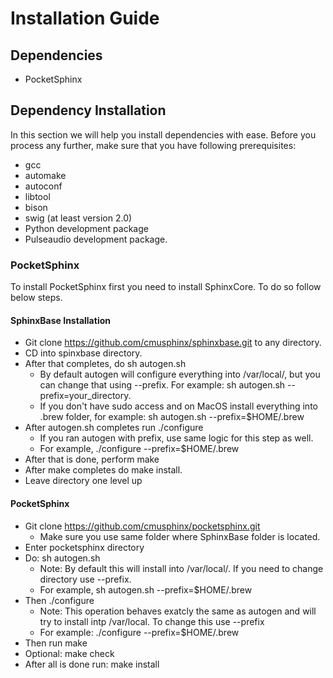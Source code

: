 # Installation Guide
## Dependencies
* PocketSphinx

## Dependency Installation
In this section we will help you install dependencies with ease. Before you process any further, make sure that you have following prerequisites:
- gcc
- automake
- autoconf
- libtool
- bison
- swig (at least version 2.0)
- Python development package
- Pulseaudio development package.

### PocketSphinx
To install PocketSphinx first you need to install SphinxCore. To do so follow below steps.
#### SphinxBase Installation
- Git clone https://github.com/cmusphinx/sphinxbase.git to any directory.
- CD into spinxbase directory.
- After that completes, do sh autogen.sh
	- By default autogen will configure everything into /var/local/, but you can change that using --prefix. For example: sh autogen.sh --prefix=your_directory.
	- If you don't have sudo access and on MacOS install everything into .brew folder,
	for example: sh autogen.sh --prefix=$HOME/.brew
- After autogen.sh completes run ./configure
	- If you ran autogen with prefix, use same logic for this step as well.
	- For example, ./configure --prefix=$HOME/.brew
- After that is done, perform make
- After make completes do make install.
- Leave directory one level up

#### PocketSphinx
- Git clone https://github.com/cmusphinx/pocketsphinx.git
	- Make sure you use same folder where SphinxBase folder is located.
- Enter pocketsphinx directory
- Do: sh autogen.sh
	- Note: By default this will install into /var/local/. If you need to change directory use --prefix.
	- For example, sh autogen.sh --prefix=$HOME/.brew
- Then ./configure
	- Note: This operation behaves exatcly the same as autogen and will try to install intp /var/local. To change this use --prefix
	- For example: ./configure --prefix=$HOME/.brew
- Then run make
- Optional: make check
- After all is done run: make install
